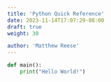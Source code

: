 ```yaml
---
title: 'Python Quick Reference'
date: 2023-11-14T17:07:29-08:00
draft: true
weight: 30

author: 'Matthew Reese'
---
```


```python
def main():
    print("Hello World!")
```